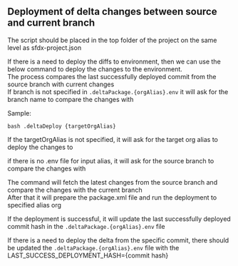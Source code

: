 ## Deployment of delta changes between source and current branch

The script should be placed in the top folder of the project on the same level as sfdx-project.json

If there is a need to deploy the diffs to environment, then we can use the below command to deploy the changes to the environment.<br>
The process compares the last successfully deployed commit from the source branch with current changes<br>
If branch is not specified in `.deltaPackage.{orgAlias}.env` it will ask for the branch name to compare the changes with

Sample:

```bash .deltaDeploy {targetOrgAlias}```

If the targetOrgAlias is not specified, it will ask for the target org alias to deploy the changes to<br>

if there is no .env file for input alias, it will ask for the source branch to compare the changes with

The command will fetch the latest changes from the source branch and compare the changes with the current branch<br>
After that it will prepare the package.xml file and run the deployment to specified alias org

If the deployment is successful, it will update the last successfully deployed commit hash in the `.deltaPackage.{orgAlias}.env` file

If there is a need to deploy the delta from the specific commit, there should be updated the `.deltaPackage.{orgAlias}.env` file with the LAST_SUCCESS_DEPLOYMENT_HASH={commit hash}<br>
